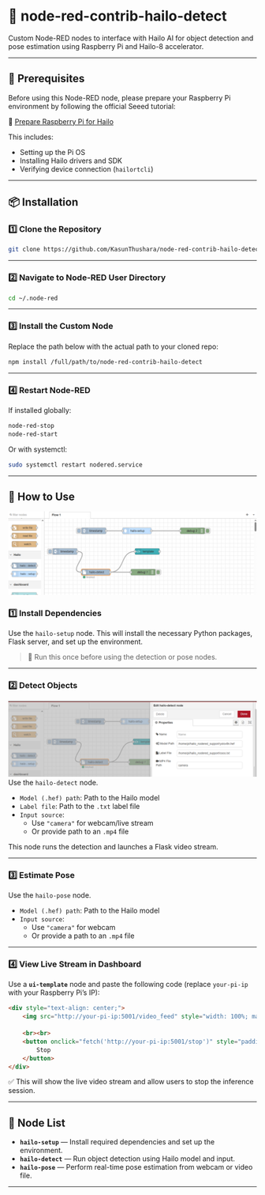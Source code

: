
# 🚀 node-red-contrib-hailo-detect

Custom Node-RED nodes to interface with Hailo AI for object detection and pose estimation using Raspberry Pi and Hailo-8 accelerator.

---

## 🧰 Prerequisites

Before using this Node-RED node, please prepare your Raspberry Pi environment by following the official Seeed tutorial:

🔗 [Prepare Raspberry Pi for Hailo](https://seeed-projects.github.io/Tutorial-of-AI-Kit-with-Raspberry-Pi-From-Zero-to-Hero/docs/Chapter_2-Configuring_the_RaspberryPi_Environment/Introduction_to_Hailo_in_Raspberry_Pi_Environment#installing-hailo-software-on-raspberry-pi-5)

This includes:

- Setting up the Pi OS
- Installing Hailo drivers and SDK
- Verifying device connection (`hailortcli`)

---

## 📦 Installation

### 1️⃣ Clone the Repository

```bash
git clone https://github.com/KasunThushara/node-red-contrib-hailo-detect.git
```

---

### 2️⃣ Navigate to Node-RED User Directory

```bash
cd ~/.node-red
```

---

### 3️⃣ Install the Custom Node

Replace the path below with the actual path to your cloned repo:

```bash
npm install /full/path/to/node-red-contrib-hailo-detect
```

---

### 4️⃣ Restart Node-RED

If installed globally:

```bash
node-red-stop
node-red-start
```

Or with systemctl:

```bash
sudo systemctl restart nodered.service
```

---

## 🧪 How to Use

![Hailo Detection UI](assets/1.PNG)

### 1️⃣ Install Dependencies

Use the `hailo-setup` node. This will install the necessary Python packages, Flask server, and set up the environment.

> 🔁 Run this once before using the detection or pose nodes.

---

### 2️⃣ Detect Objects

![Hailo Detection UI](assets/2.PNG)
Use the `hailo-detect` node.

- `Model (.hef) path`: Path to the Hailo model
- `Label file`: Path to the `.txt` label file
- `Input source`: 
  - Use `"camera"` for webcam/live stream
  - Or provide path to an `.mp4` file

This node runs the detection and launches a Flask video stream.

---

### 3️⃣ Estimate Pose

Use the `hailo-pose` node.

- `Model (.hef) path`: Path to the Hailo model
- `Input source`: 
  - Use `"camera"` for webcam 
  - Or provide a path to an `.mp4` file


---

### 4️⃣ View Live Stream in Dashboard

Use a **`ui-template`** node and paste the following code (replace `your-pi-ip` with your Raspberry Pi’s IP):

```html
<div style="text-align: center;">
    <img src="http://your-pi-ip:5001/video_feed" style="width: 100%; max-width: 100%; height: auto; border: 2px solid #ccc; border-radius: 10px;" />
    
    <br><br>
    <button onclick="fetch('http://your-pi-ip:5001/stop')" style="padding: 10px 20px; font-size: 16px; background-color: #ff4444; color: white; border: none; border-radius: 5px; cursor: pointer;">
        Stop
    </button>
</div>
```

✅ This will show the live video stream and allow users to stop the inference session.

---

## 📁 Node List

- **`hailo-setup`** — Install required dependencies and set up the environment.
- **`hailo-detect`** — Run object detection using Hailo model and input.
- **`hailo-pose`** — Perform real-time pose estimation from webcam or video file.

---

